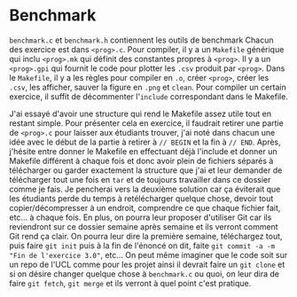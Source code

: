 Benchmark
=========

`benchmark.c` et `benchmark.h` contiennent les outils de benchmark
Chacun des exercice est dans `<prog>.c`.
Pour compiler, il y a un `Makefile` générique qui inclu
`<prog>.mk` qui définit des constantes propres à `<prog>`.
Il y a un `<prog>.gpi` qui fournit le code pour plotter les `.csv`
produit par `<prog>`.
Dans le `Makefile`,
il y a les règles pour compiler en `.o`,
créer `<prog>`,
créer les `.csv`, les afficher,
sauver la figure en `.png` et `clean`.
Pour compiler un certain exercice,
il suffit de décommenter l'`include` correspondant dans le Makefile.

J'ai essayé d'avoir une structure qui rend le Makefile
assez utile tout en restant simple.
Pour présenter cela en exercice,
il faudrait retirer une partie de `<prog>.c` pour laisser aux étudiants trouver,
j'ai noté dans chacun une idée avec le début de la partie à
retirer à `// BEGIN` et la fin à `// END`.
Après, j'hésite entre donner le Makefile en effectuant déjà l'include et
donner un Makefile différent à chaque fois et donc
avoir plein de fichiers séparés à télécharger
ou garder exactement la structure que j'ai et leur demander de télécharger
tout une fois en `tar` et de toujours travailler dans ce dossier comme je fais.
Je pencherai vers la deuxième solution car ça éviterait que les étudiants
perde du temps à retélécharger quelque chose,
devoir tout copier/décompresser à un endroit,
comprendre ce que chaque fichier fait, etc... à chaque fois.
En plus, on pourra leur proposer d'utiliser Git car ils reviendront sur
ce dossier semaine après semaine et ils verront comment Git rend ça clair.
On pourra leur dire la première semaine, téléchargez tout,
puis faire `git init` puis à la fin de l'énoncé on dit,
faite `git commit -a -m "Fin de l'exercice 3.0"`, etc...
On peut même imaginer que le code soit sur un repo de l'UCL comme
pour les projet ainsi il devrait faire un `git clone` et si on désire
changer quelque chose à `benchmark.c` ou quoi, on leur dira de faire
`git fetch`, `git merge` et ils verront à quel point c'est pratique.
